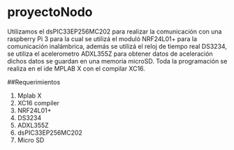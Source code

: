 # proyectoNodo
Utilizamos el dsPIC33EP256MC202 para realizar la comunicación con una raspberry Pi 3 para la cual se utilizá el moduló NRF24L01+ para la comunicación inalámbrica, 
además se utilizá el reloj de tiempo real DS3234, se utiliza el acelerometro ADXL355Z para obtener datos de aceleración dichos datos se guardan en una memoria microSD.
Toda la programación se realiza en el ide MPLAB X con el compilar XC16.

##Requerimientos
1. Mplab X
2. XC16 compiler
3. NRF24L01+
4. DS3234
5. ADXL355Z
6. dsPIC33EP256MC202
7. Micro SD


